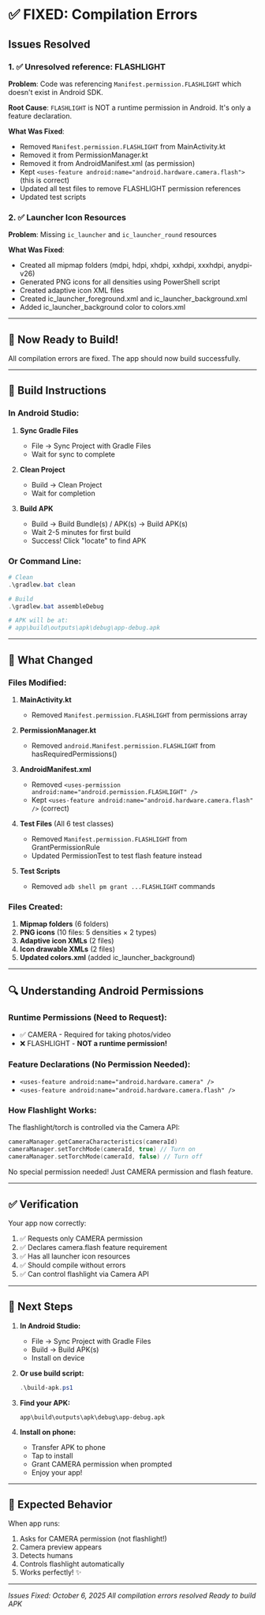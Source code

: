 # ✅ FIXED: Compilation Errors

## Issues Resolved

### 1. ✅ Unresolved reference: FLASHLIGHT
**Problem**: Code was referencing `Manifest.permission.FLASHLIGHT` which doesn't exist in Android SDK.

**Root Cause**: `FLASHLIGHT` is NOT a runtime permission in Android. It's only a feature declaration.

**What Was Fixed**:
- Removed `Manifest.permission.FLASHLIGHT` from MainActivity.kt
- Removed it from PermissionManager.kt
- Removed it from AndroidManifest.xml (as permission)
- Kept `<uses-feature android:name="android.hardware.camera.flash">` (this is correct)
- Updated all test files to remove FLASHLIGHT permission references
- Updated test scripts

### 2. ✅ Launcher Icon Resources
**Problem**: Missing `ic_launcher` and `ic_launcher_round` resources

**What Was Fixed**:
- Created all mipmap folders (mdpi, hdpi, xhdpi, xxhdpi, xxxhdpi, anydpi-v26)
- Generated PNG icons for all densities using PowerShell script
- Created adaptive icon XML files
- Created ic_launcher_foreground.xml and ic_launcher_background.xml
- Added ic_launcher_background color to colors.xml

---

## 🎯 Now Ready to Build!

All compilation errors are fixed. The app should now build successfully.

---

## 🚀 Build Instructions

### In Android Studio:

1. **Sync Gradle Files**
   - File → Sync Project with Gradle Files
   - Wait for sync to complete

2. **Clean Project**
   - Build → Clean Project
   - Wait for completion

3. **Build APK**
   - Build → Build Bundle(s) / APK(s) → Build APK(s)
   - Wait 2-5 minutes for first build
   - Success! Click "locate" to find APK

### Or Command Line:

```powershell
# Clean
.\gradlew.bat clean

# Build
.\gradlew.bat assembleDebug

# APK will be at:
# app\build\outputs\apk\debug\app-debug.apk
```

---

## 📝 What Changed

### Files Modified:

1. **MainActivity.kt**
   - Removed `Manifest.permission.FLASHLIGHT` from permissions array

2. **PermissionManager.kt**
   - Removed `android.Manifest.permission.FLASHLIGHT` from hasRequiredPermissions()

3. **AndroidManifest.xml**
   - Removed `<uses-permission android:name="android.permission.FLASHLIGHT" />`
   - Kept `<uses-feature android:name="android.hardware.camera.flash" />` (correct)

4. **Test Files** (All 6 test classes)
   - Removed `Manifest.permission.FLASHLIGHT` from GrantPermissionRule
   - Updated PermissionTest to test flash feature instead

5. **Test Scripts**
   - Removed `adb shell pm grant ...FLASHLIGHT` commands

### Files Created:

1. **Mipmap folders** (6 folders)
2. **PNG icons** (10 files: 5 densities × 2 types)
3. **Adaptive icon XMLs** (2 files)
4. **Icon drawable XMLs** (2 files)
5. **Updated colors.xml** (added ic_launcher_background)

---

## 🔍 Understanding Android Permissions

### Runtime Permissions (Need to Request):
- ✅ CAMERA - Required for taking photos/video
- ❌ FLASHLIGHT - **NOT a runtime permission!**

### Feature Declarations (No Permission Needed):
- `<uses-feature android:name="android.hardware.camera" />`
- `<uses-feature android:name="android.hardware.camera.flash" />`

### How Flashlight Works:
The flashlight/torch is controlled via the Camera API:
```kotlin
cameraManager.getCameraCharacteristics(cameraId)
cameraManager.setTorchMode(cameraId, true) // Turn on
cameraManager.setTorchMode(cameraId, false) // Turn off
```

No special permission needed! Just CAMERA permission and flash feature.

---

## ✅ Verification

Your app now correctly:
1. ✅ Requests only CAMERA permission
2. ✅ Declares camera.flash feature requirement
3. ✅ Has all launcher icon resources
4. ✅ Should compile without errors
5. ✅ Can control flashlight via Camera API

---

## 🎉 Next Steps

1. **In Android Studio:**
   - File → Sync Project with Gradle Files
   - Build → Build APK(s)
   - Install on device

2. **Or use build script:**
   ```powershell
   .\build-apk.ps1
   ```

3. **Find your APK:**
   ```
   app\build\outputs\apk\debug\app-debug.apk
   ```

4. **Install on phone:**
   - Transfer APK to phone
   - Tap to install
   - Grant CAMERA permission when prompted
   - Enjoy your app!

---

## 📱 Expected Behavior

When app runs:
1. Asks for CAMERA permission (not flashlight!)
2. Camera preview appears
3. Detects humans
4. Controls flashlight automatically
5. Works perfectly! ✨

---

*Issues Fixed: October 6, 2025*
*All compilation errors resolved*
*Ready to build APK*
